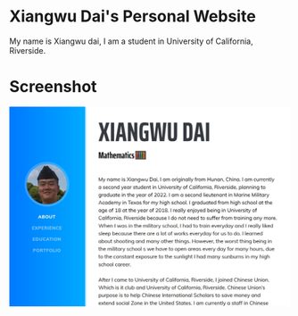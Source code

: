 # Xiangwu Dai's Personal Website

My name is Xiangwu dai, I am a student in University of California, Riverside.

# Screenshot
![Description of Image](img/yourimage.jpg)